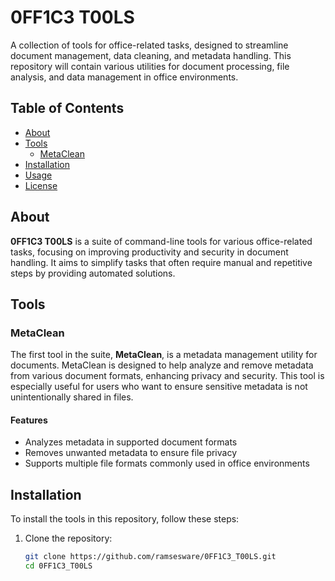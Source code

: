 # 0FF1C3 T00LS

A collection of tools for office-related tasks, designed to streamline document management, data cleaning, and metadata handling. This repository will contain various utilities for document processing, file analysis, and data management in office environments.

## Table of Contents

- [About](#about)
- [Tools](#tools)
  - [MetaClean](#metaclean)
- [Installation](#installation)
- [Usage](#usage)
- [License](#license)

## About

**0FF1C3 T00LS** is a suite of command-line tools for various office-related tasks, focusing on improving productivity and security in document handling. It aims to simplify tasks that often require manual and repetitive steps by providing automated solutions.

## Tools

### MetaClean

The first tool in the suite, **MetaClean**, is a metadata management utility for documents. MetaClean is designed to help analyze and remove metadata from various document formats, enhancing privacy and security. This tool is especially useful for users who want to ensure sensitive metadata is not unintentionally shared in files.

#### Features
- Analyzes metadata in supported document formats
- Removes unwanted metadata to ensure file privacy
- Supports multiple file formats commonly used in office environments

## Installation

To install the tools in this repository, follow these steps:

1. Clone the repository:
   ```bash
   git clone https://github.com/ramsesware/0FF1C3_T00LS.git
   cd 0FF1C3_T00LS
